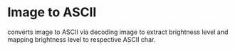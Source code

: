 # Image to ASCII

converts image to ASCII via decoding image to extract brightness level and
mapping brightness level to respective ASCII char.
